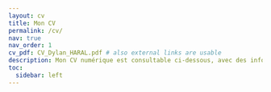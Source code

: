 ```yaml
---
layout: cv
title: Mon CV
permalink: /cv/
nav: true
nav_order: 1
cv_pdf: CV_Dylan_HARAL.pdf # also external links are usable
description: Mon CV numérique est consultable ci-dessous, avec des informations et liens supplémentaires. Pour le télécharger au format PDF, cliquez sur l’icône PDF juste en haut à droite de cette page.
toc:
  sidebar: left
---
```

